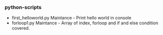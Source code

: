 ### python-scripts

- first_helloworld.py
Maintance - Print hello world in console
- forloop1.py
Maintance - Array of index, forloop and if and else condition covered.
